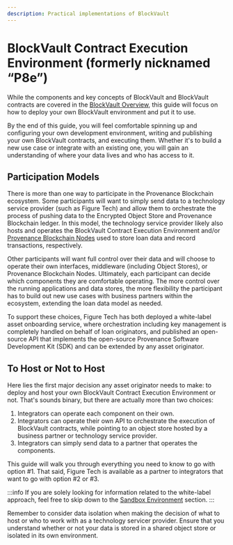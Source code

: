 ```yaml
---
description: Practical implementations of BlockVault
---
```


# BlockVault Contract Execution Environment (formerly nicknamed “P8e”)

While the components and key concepts of BlockVault and BlockVault contracts are covered in the [BlockVault Overview](https://developer.provenance.io/docs/pb/p8e/overview), this guide will focus on how to deploy your own BlockVault environment and put it to use.

By the end of this guide, you will feel comfortable spinning up and configuring your own development environment, writing and publishing your own BlockVault contracts, and executing them. Whether it's to build a new use case or integrate with an existing one, you will gain an understanding of where your data lives and who has access to it.

## Participation Models

There is more than one way to participate in the Provenance Blockchain ecosystem. Some participants will want to simply send data to a technology service provider (such as Figure Tech) and allow them to orchestrate the process of pushing data to the Encrypted Object Store and Provenance Blockchain ledger. In this model, the technology service provider likely also hosts and operates the BlockVault Contract Execution Environment and/or [Provenance Blockchain Nodes](https://developer.provenance.io/docs/blockchain/introduction/major-components#provenance-blockchain-node) used to store loan data and record transactions, respectively.

Other participants will want full control over their data and will choose to operate their own interfaces, middleware (including Object Stores), or Provenance Blockchain Nodes. Ultimately, each participant can decide which components they are comfortable operating. The more control over the running applications and data stores, the more flexibility the participant has to build out new use cases with business partners within the ecosystem, extending the loan data model as needed.

To support these choices, Figure Tech has both deployed a white-label asset onboarding service, where orchestration including key management is completely handled on behalf of loan originators, and published an open-source API that implements the open-source Provenance Software Development Kit (SDK) and can be extended by any asset originator.

## To Host or Not to Host

Here lies the first major decision any asset originator needs to make: to deploy and host your own BlockVault Contract Execution Environment or not. That's sounds binary, but there are actually more than two choices:

1. Integrators can operate each component on their own.
2. Integrators can operate their own API to orchestrate the execution of BlockVault contracts, while pointing to an object store hosted by a business partner or technology service provider.
3. Integrators can simply send data to a partner that operates the components.

This guide will walk you through everything you need to know to go with option #1. That said, Figure Tech is available as a partner to integrators that want to go with option #2 or #3.

:::info
If you are solely looking for information related to the white-label approach, feel free to skip down to the [Sandbox Environment](./#sandbox-environment) section.
:::

Remember to consider data isolation when making the decision of what to host or who to work with as a technology servicer provider. Ensure that you understand whether or not your data is stored in a shared object store or isolated in its own environment.
